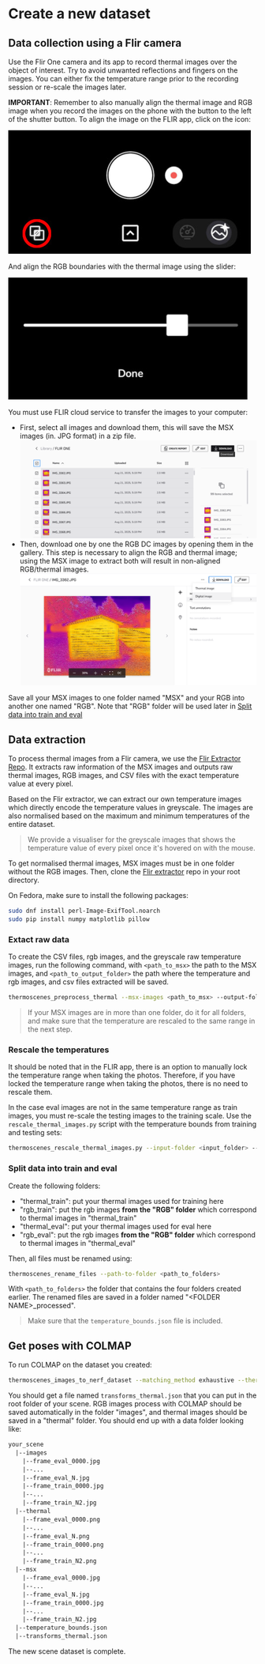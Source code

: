 
# Create a new dataset

## Data collection using a Flir camera

Use the Flir One camera and its app to record thermal images over the object of interest.
Try to avoid unwanted reflections and fingers on the images.
You can either fix the temperature range prior to the recording session or re-scale the images later.

**IMPORTANT**: Remember to also manually align the thermal image and RGB image when you record the images on the phone with the button to the left of the shutter button.
To align the image on the FLIR app, click on the icon:

![Manually align button](images/align_button.jpeg)

And align the RGB boundaries with the thermal image using the slider:

![Manually align bar](images/align_bar.jpeg)

You must use FLIR cloud service to transfer the images to your computer:

- First, select all images and download them, this will save the MSX images (in. JPG format) in a zip file.
  ![All MSX images downloading](images/flir_download_thermal.png)
- Then, download one by one the RGB DC images by opening them in the gallery.
  This step is necessary to align the RGB and thermal image; using the MSX image to extract both will result in non-aligned RGB/thermal images.
  ![RGB images downloading](images/flir_download_rgb.png)

Save all your MSX images to one folder named "MSX" and your RGB into another one named "RGB".
Note that "RGB" folder will be used later in [Split data into train and eval](#split-data-into-train-and-eval)

## Data extraction

To process thermal images from a Flir camera, we use the [Flir Extractor Repo](https://github.com/ITVRoC/FlirImageExtractor).
It extracts raw information of the MSX images and outputs raw thermal images, RGB images, and CSV files with the exact temperature value at every pixel.

Based on the Flir extractor, we can extract our own temperature images which directly encode the temperature values in greyscale.
The images are also normalised based on the maximum and minimum temperatures of the entire dataset.

> We provide a visualiser for the greyscale images that shows the temperature value of every pixel once it's hovered on with the mouse.

To get normalised thermal images, MSX images must be in one folder without the RGB images.
Then, clone the [Flir extractor](https://github.com/ITVRoC/FlirImageExtractor) repo in your root directory.

On Fedora, make sure to install the following packages:

```bash
sudo dnf install perl-Image-ExifTool.noarch
sudo pip install numpy matplotlib pillow
```

### Extact raw data

To create the CSV files, rgb images, and the greyscale raw temperature images, run
the following command, with `<path_to_msx>` the path to the MSX images, and `<path_to_output_folder>` the path where the temperature and rgb images, and csv files extracted will be saved.

```bash
thermoscenes_preprocess_thermal --msx-images <path_to_msx> --output-folder <path_to_output_folder>
```

> If your MSX images are in more than one folder, do it for all folders, and make sure that the temperature are rescaled to the same range in the next step.

### Rescale the temperatures

It should be noted that in the FLIR app, there is an option to manually lock the temperature range when taking the photos.
Therefore, if you have locked the temperature range when taking the photos, there is no need to rescale them.

In the case eval images are not in the same temperature range as train images, you must re-scale the testing images to the training scale.
Use the `rescale_thermal_images.py` script with the temperature bounds from training and testing sets:

```bash
thermoscenes_rescale_thermal_images.py --input-folder <input_folder> --output-folder <output_folder> --t-min <t_min> --t-max <t_max> --t-min-new <t_min_new> --t-max-new <t_max_new>
```

### Split data into train and eval

Create the following folders:

- "thermal_train": put your thermal images used for training here
- "rgb_train": put the rgb images **from the "RGB" folder** which correspond to thermal images in "thermal_train"
- "thermal_eval": put your thermal images used for eval here
- "rgb_eval": put the rgb images **from the "RGB" folder** which correspond to thermal images in "thermal_eval"

Then, all files must be renamed using:

```bash
thermoscenes_rename_files --path-to-folder <path_to_folders>
```

With `<path_to_folders>` the folder that contains the four folders created earlier.
The renamed files are saved in a folder named "\<FOLDER NAME\>_processed".

> Make sure that the `temperature_bounds.json` file is included.

## Get poses with COLMAP

To run COLMAP on the dataset you created:

```bash
thermoscenes_images_to_nerf_dataset --matching_method exhaustive --thermo-scene-data <path_to_root_folder_of_dataset> --output-dir <output_folder> --num-downscales 0 --update-colmap-json
```

You should get a file named `transforms_thermal.json` that you can put in the root folder of your scene.
RGB images process with COLMAP should be saved automatically in the folder "images", and thermal images should be saved in a "thermal" folder.
You should end up with a data folder looking like:

```txt
your_scene
  |--images
    |--frame_eval_0000.jpg
    |--...
    |--frame_eval_N.jpg
    |--frame_train_0000.jpg
    |--...
    |--frame_train_N2.jpg
  |--thermal
    |--frame_eval_0000.png
    |--...
    |--frame_eval_N.png
    |--frame_train_0000.png
    |--...
    |--frame_train_N2.png
  |--msx
    |--frame_eval_0000.jpg
    |--...
    |--frame_eval_N.jpg
    |--frame_train_0000.jpg
    |--...
    |--frame_train_N2.jpg
  |--temperature_bounds.json
  |--transforms_thermal.json
```

The new scene dataset is complete.
